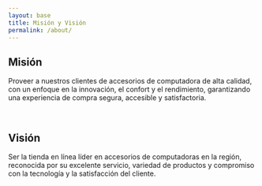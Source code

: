 ```yaml
---
layout: base
title: Misión y Visión
permalink: /about/
---
```


<h2>Misión</h2>
Proveer a nuestros clientes de accesorios de computadora de alta calidad, con un enfoque en la innovación, el confort y el rendimiento, garantizando una experiencia de compra segura, accesible y satisfactoria.

<br><h2>Visión</h2>
Ser la tienda en línea líder en accesorios de computadoras en la región, reconocida por su excelente servicio, variedad de productos y compromiso con la tecnología y la satisfacción del cliente.
